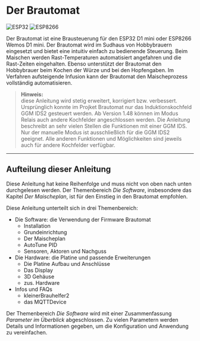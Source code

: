 # Der Brautomat

![ESP32](https://img.shields.io/static/v1?label=Arduino&message=ESP32&logo=arduino&logoColor=white&color=blue) ![ESP8266](https://img.shields.io/static/v1?label=Arduino&message=ESP8266&logo=arduino&logoColor=white&color=green)

Der Brautomat ist eine Brausteuerung für den ESP32 D1 mini oder ESP8266 Wemos D1 mini. Der Brautomat wird im Sudhaus von Hobbybrauern eingesetzt und bietet eine intuitiv einfach zu bedienende Steuerung. Beim Maischen werden Rast-Temperaturen automatisiert angefahren und die Rast-Zeiten eingehalten. Ebenso unterstützt der Brautomat den Hobbybrauer beim Kochen der Würze und bei den Hopfengaben. Im Verfahren aufsteigende Infusion kann der Brautomat den Maischeprozess vollständig automatisieren.

> **Hinweis:**\
diese Anleitung wird stetig erweitert, korrigiert bzw. verbessert. Ursprünglich konnte im Projket Brautomat nur das Induktionskochfeld GGM IDS2 gesteuert werden. Ab Version 1.48 können im Modus Relais auch andere Kochfelder angeschlossen werden. Die Anleitung beschreibt an sehr vielen Stellen die Funktionen mit einer GGM IDS. Nur der manuelle Modus ist ausschließlich für die GGM IDS2 geeignet. Alle anderen Funktionen und Möglichkeiten sind jeweils auch für andere Kochfelder verfügbar.

 ---

## Aufteilung dieser Anleitung

Diese Anleitung hat keine Reihenfolge und muss nicht von oben nach unten durchgelesen werden. Der Themenbereich _Die Software_, insbesondere das Kapitel _Der Maischeplan_, ist für den Einstieg in den Brautomat empfohlen.

Diese Anleitung unterteilt sich in drei Themenbereich:

* Die Software: die Verwendung der Firmware Brautomat
  * Installation
  * Grundeinrichtung
  * Der Maischeplan
  * AutoTune PID
  * Sensoren, Aktoren und Nachguss
* Die Hardware: die Platine und passende Erweiterungen
  * Die Platine Aufbau und Anschlüsse
  * Das Display
  * 3D Gehäuse
  * zus. Hardware
* Infos und FAQs
  * kleinerBrauhelfer2
  * das MQTTDevice

Der Themenbereich _Die Software_ wird mit einer Zusammenfassung _Parameter im Überblick_ abgeschlossen. Zu vielen Parametern werden Details und Informationen gegeben, um die Konfiguration und Anwendung zu vereinfachen.

